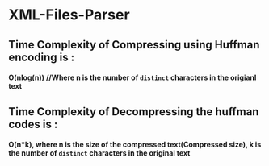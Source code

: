 # XML-Files-Parser

## Time Complexity of Compressing using Huffman encoding is : 
#### O(nlog(n)) //Where n is the number of ``distinct`` characters in the origianl text
## Time Complexity of Decompressing the huffman codes is :
#### O(n*k), where n is the size of the compressed text(Compressed size), k is the number of ``distinct`` characters in the original text
